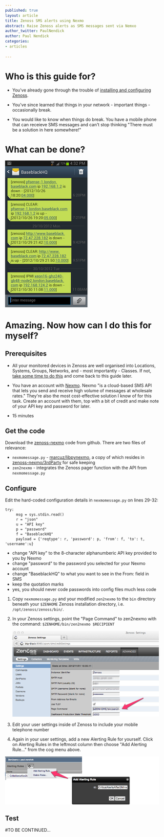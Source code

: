 ```yaml
---
published: true
layout: article
title: Zenoss SMS alerts using Nexmo
abstract: Raise Zenoss alerts as SMS messages sent via Nemxo
author_twitter: PaulNendick
author: Paul Nendick
categories:
- articles

---
```


# Who is this guide for?
* You've already gone through the trouble of [installing and configuring Zenoss](http://community.zenoss.org/community/documentation).


* You've since learned that things in your network - important things - occasionally break.

* You would like to know when things do break. You have a mobile phone that can receieve SMS messages and can't stop thinking "There must be a solution in here somewhere!" 

# What can be done?
![SMS You Want](/assets/images/sms-you-want.png) 

# Amazing. Now how can I do this for myself?
## Prerequisites
* All your monitored devices in Zenoss are well organised into Locations, Systems, Groups, Networks, and - most importantly - Classes. If not, [take some time to do this](http://www.packtpub.com/article/zenoss-core-3x-device-setup-administration) and come back to this guide later. 

* You have an account with [Nexmo](http://nexmo.com/). Nexmo "is a cloud-based SMS API that lets you send and receive high volume of messages at wholesale rates." They're also the most cost-effective solution I know of for this task. Create an account with them,  top with a bit of credit and make note of your API key and password for later.

* 15 minutes

## Get the code
Download the [zenoss-nexmo](https://github.com/baseblack/zenoss-nexmo) code from github.
There are two files of relevance:

* `nexmomessage.py` - [marcuz/libpynexmo](https://github.com/marcuz/libpynexmo), a copy of which resides in [zenoss-nexmo/3rdParty](https://github.com/baseblack/zenoss-nexmo/tree/master/3rdParty) for safe keeping 
* `zen2nexmo` - integrates the Zenoss pager function with the API from `nexmomessage.py`

## Configure
Edit the hard-coded configuration details in `nexmomessage.py` on lines 29-32:

    try:
         msg = sys.stdin.read()    
         r = "json"
         u = "API key"
         p = "password"
         f = "BaseblackHQ"
         payload = {'reqtype': r, 'password': p, 'from': f, 'to': t, 'username':u}

* change "API key" to the 8-character alphanumberic API key provided to you by Nexmo
* change "password" to the password you selected for your Nexmo account
* change "BaseblackHQ" to what you want to see in the From: field in SMS
* keep the quotation marks
* yes, you should never code passwords into config files much less code

1. Copy `nexmomessage.py` and your modified `zen2nexmo` to the `bin` directory beneath your `$ZENHOME` Zenoss installation directory, i.e. `/opt/zenoss/zenoss/bin/`.

2. In your Zenoss settings, point the "Page Command" to zen2nexmo with the command:
`$ZENHOME/bin/zen2nexmo $RECIPIENT`

     ![SMS Nexmo command](/assets/images/sms-nexmo-command.png) 

3. Edit your user settings inside of Zenoss to include your mobile telephone number

4. Again in your user settings, add a new Alerting Rule for yourself. Click on Alerting Rules in the leftmost column then choose "Add Alerting Rule..." from the cog menu above.

![SMS Nexmo command](/assets/images/sms-alert-create.png) 

## Test


#TO BE CONTINUED...